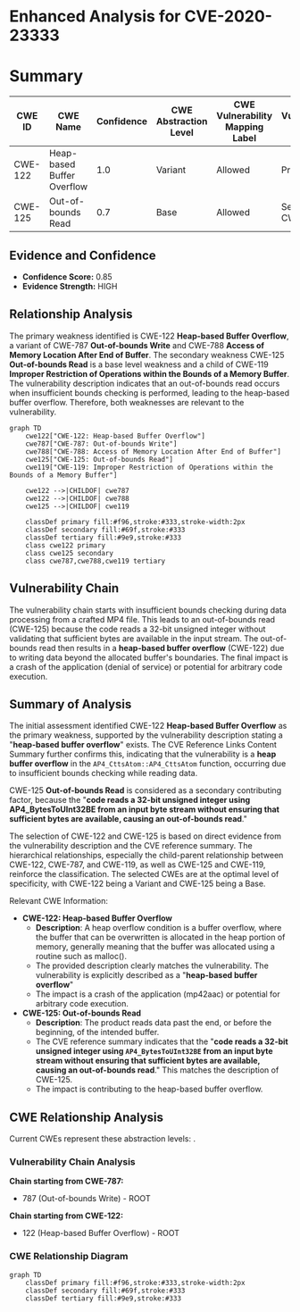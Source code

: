 # Enhanced Analysis for CVE-2020-23333

# Summary
| CWE ID | CWE Name | Confidence | CWE Abstraction Level | CWE Vulnerability Mapping Label | CWE-Vulnerability Mapping Notes |
|---|---|---|---|---|---|
| CWE-122 | Heap-based Buffer Overflow | 1.0 | Variant | Allowed | Primary CWE |
| CWE-125 | Out-of-bounds Read | 0.7 | Base | Allowed | Secondary CWE |

## Evidence and Confidence

*   **Confidence Score:** 0.85
*   **Evidence Strength:** HIGH

## Relationship Analysis
The primary weakness identified is CWE-122 **Heap-based Buffer Overflow**, a variant of CWE-787 **Out-of-bounds Write** and CWE-788 **Access of Memory Location After End of Buffer**. The secondary weakness CWE-125 **Out-of-bounds Read** is a base level weakness and a child of CWE-119 **Improper Restriction of Operations within the Bounds of a Memory Buffer**. The vulnerability description indicates that an out-of-bounds read occurs when insufficient bounds checking is performed, leading to the heap-based buffer overflow. Therefore, both weaknesses are relevant to the vulnerability.

```mermaid
graph TD
    cwe122["CWE-122: Heap-based Buffer Overflow"]
    cwe787["CWE-787: Out-of-bounds Write"]
    cwe788["CWE-788: Access of Memory Location After End of Buffer"]
    cwe125["CWE-125: Out-of-bounds Read"]
    cwe119["CWE-119: Improper Restriction of Operations within the Bounds of a Memory Buffer"]
    
    cwe122 -->|CHILDOF| cwe787
    cwe122 -->|CHILDOF| cwe788
    cwe125 -->|CHILDOF| cwe119
    
    classDef primary fill:#f96,stroke:#333,stroke-width:2px
    classDef secondary fill:#69f,stroke:#333
    classDef tertiary fill:#9e9,stroke:#333
    class cwe122 primary
    class cwe125 secondary
    class cwe787,cwe788,cwe119 tertiary
```

## Vulnerability Chain
The vulnerability chain starts with insufficient bounds checking during data processing from a crafted MP4 file. This leads to an out-of-bounds read (CWE-125) because the code reads a 32-bit unsigned integer without validating that sufficient bytes are available in the input stream. The out-of-bounds read then results in a **heap-based buffer overflow** (CWE-122) due to writing data beyond the allocated buffer's boundaries. The final impact is a crash of the application (denial of service) or potential for arbitrary code execution.

## Summary of Analysis
The initial assessment identified CWE-122 **Heap-based Buffer Overflow** as the primary weakness, supported by the vulnerability description stating a "**heap-based buffer overflow**" exists. The CVE Reference Links Content Summary further confirms this, indicating that the vulnerability is a **heap buffer overflow** in the `AP4_CttsAtom::AP4_CttsAtom` function, occurring due to insufficient bounds checking while reading data.

CWE-125 **Out-of-bounds Read** is considered as a secondary contributing factor, because the "**code reads a 32-bit unsigned integer using AP4_BytesToUInt32BE from an input byte stream without ensuring that sufficient bytes are available, causing an out-of-bounds read**."

The selection of CWE-122 and CWE-125 is based on direct evidence from the vulnerability description and the CVE reference summary. The hierarchical relationships, especially the child-parent relationship between CWE-122, CWE-787, and CWE-119, as well as CWE-125 and CWE-119, reinforce the classification. The selected CWEs are at the optimal level of specificity, with CWE-122 being a Variant and CWE-125 being a Base.

Relevant CWE Information:
*   **CWE-122: Heap-based Buffer Overflow**
    *   **Description**: A heap overflow condition is a buffer overflow, where the buffer that can be overwritten is allocated in the heap portion of memory, generally meaning that the buffer was allocated using a routine such as malloc().
    *   The provided description clearly matches the vulnerability. The vulnerability is explicitly described as a "**heap-based buffer overflow**"
    *   The impact is a crash of the application (mp42aac) or potential for arbitrary code execution.
*   **CWE-125: Out-of-bounds Read**
    *   **Description**: The product reads data past the end, or before the beginning, of the intended buffer.
    *   The CVE reference summary indicates that the "**code reads a 32-bit unsigned integer using `AP4_BytesToUInt32BE` from an input byte stream without ensuring that sufficient bytes are available, causing an out-of-bounds read**." This matches the description of CWE-125.
    *   The impact is contributing to the heap-based buffer overflow.


## CWE Relationship Analysis

Current CWEs represent these abstraction levels: .


### Vulnerability Chain Analysis

**Chain starting from CWE-787:**
- 787 (Out-of-bounds Write) - ROOT


**Chain starting from CWE-122:**
- 122 (Heap-based Buffer Overflow) - ROOT



### CWE Relationship Diagram

```mermaid
graph TD
    classDef primary fill:#f96,stroke:#333,stroke-width:2px
    classDef secondary fill:#69f,stroke:#333
    classDef tertiary fill:#9e9,stroke:#333
```